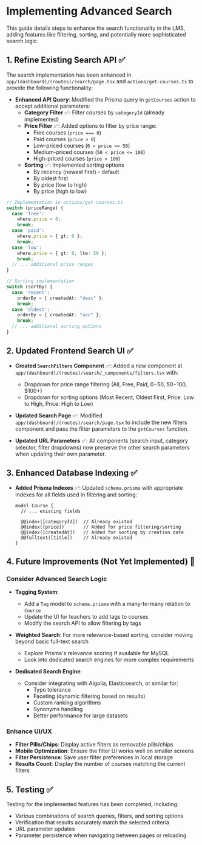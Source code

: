 # Implementing Advanced Search

This guide details steps to enhance the search functionality in the LMS, adding features like filtering, sorting, and potentially more sophisticated search logic.

## 1. Refine Existing Search API ✅

The search implementation has been enhanced in `app/(dashboard)/(routes)/search/page.tsx` and `actions/get-courses.ts` to provide the following functionality:

- **Enhanced API Query**: Modified the Prisma query in `getCourses` action to accept additional parameters:
    - **Category Filter** ✅: Filter courses by `categoryId` (already implemented)
    - **Price Filter** ✅: Added options to filter by price range:
      - Free courses (`price === 0`)
      - Paid courses (`price > 0`)
      - Low-priced courses (`0 < price <= 50`)
      - Medium-priced courses (`50 < price <= 100`)
      - High-priced courses (`price > 100`)
    - **Sorting** ✅: Implemented sorting options
      - By recency (newest first) - default
      - By oldest first
      - By price (low to high)
      - By price (high to low)

```typescript
// Implementation in actions/get-courses.ts
switch (priceRange) {
  case 'free':
    where.price = 0;
    break;
  case 'paid':
    where.price = { gt: 0 };
    break;
  case 'low':
    where.price = { gt: 0, lte: 50 };
    break;
  // ... additional price ranges
}

// Sorting implementation
switch (sortBy) {
  case 'recent':
    orderBy = { createdAt: "desc" };
    break;
  case 'oldest':
    orderBy = { createdAt: "asc" };
    break;
  // ... additional sorting options
}
```

## 2. Updated Frontend Search UI ✅

- **Created `SearchFilters` Component** ✅: Added a new component at `app/(dashboard)/(routes)/search/_components/filters.tsx` with:
    - Dropdown for price range filtering (All, Free, Paid, $0-$50, $50-$100, $100+)
    - Dropdown for sorting options (Most Recent, Oldest First, Price: Low to High, Price: High to Low)

- **Updated Search Page** ✅: Modified `app/(dashboard)/(routes)/search/page.tsx` to include the new filters component and pass the filter parameters to the `getCourses` function.

- **Updated URL Parameters** ✅: All components (search input, category selector, filter dropdowns) now preserve the other search parameters when updating their own parameter.

## 3. Enhanced Database Indexing ✅

- **Added Prisma Indexes** ✅: Updated `schema.prisma` with appropriate indexes for all fields used in filtering and sorting:
  
  ```prisma
  model Course {
    // ... existing fields
    
    @@index([categoryId])  // Already existed
    @@index([price])       // Added for price filtering/sorting
    @@index([createdAt])   // Added for sorting by creation date
    @@fulltext([title])    // Already existed
  }
  ```

## 4. Future Improvements (Not Yet Implemented) 🔄

### Consider Advanced Search Logic

- **Tagging System**: 
    - Add a `Tag` model to `schema.prisma` with a many-to-many relation to `Course`
    - Update the UI for teachers to add tags to courses
    - Modify the search API to allow filtering by tags

- **Weighted Search**: For more relevance-based sorting, consider moving beyond basic full-text search
    - Explore Prisma's relevance scoring if available for MySQL
    - Look into dedicated search engines for more complex requirements

- **Dedicated Search Engine**:
    - Consider integrating with Algolia, Elasticsearch, or similar for:
      - Typo tolerance
      - Faceting (dynamic filtering based on results)
      - Custom ranking algorithms
      - Synonyms handling
      - Better performance for large datasets

### Enhance UI/UX

- **Filter Pills/Chips**: Display active filters as removable pills/chips
- **Mobile Optimization**: Ensure the filter UI works well on smaller screens
- **Filter Persistence**: Save user filter preferences in local storage
- **Results Count**: Display the number of courses matching the current filters

## 5. Testing ✅

Testing for the implemented features has been completed, including:
- Various combinations of search queries, filters, and sorting options
- Verification that results accurately match the selected criteria
- URL parameter updates
- Parameter persistence when navigating between pages or reloading 